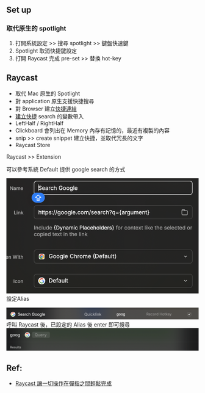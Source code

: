 Set up
-

### 取代原生的 spotlight
1. 打開系統設定 >> 搜尋 spotlight >> 鍵盤快速鍵
2. Spotlight 取消快捷鍵設定
3. 打開 Raycast 完成 pre-set >> 替換 hot-key


Raycast
-
- 取代 Mac 原生的 Spotlight
- 對 application 原生支援快捷搜尋
- 對 Browser 建立[快捷連結](#hot-link)
- [建立快捷](#hot-query) search 的變數帶入
- LeftHalf / RightHalf
- Clickboard
會列出在 Memory 內存有記憶的，最近有複製的內容
- snip >> create snippet
建立快捷，並取代冗長的文字
- Raycast Store


<p id="hot-link"></p>

Raycast >> Extension

<p id="hot-query"></p>

可以參考系統 Default 提供 google search 的方式
<!-- ![image](https://hackmd.io/_uploads/Byqv7q7wC.png) -->
![image](./src/raycast1.png)
設定Alias
<!-- ![image](https://hackmd.io/_uploads/Hkm6Ec7DC.png) -->
![image](./src/raycast2.png)
呼叫 Raycast 後，已設定的 Alias 後 enter
即可搜尋
![image](./src/raycast3.png)


Ref:
-
- [Raycast 讓一切操作在彈指之間輕鬆完成](https://www.youtube.com/watch?v=x6IcLAdUjSI)